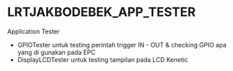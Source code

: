 # LRTJAKBODEBEK_APP_TESTER
Application Tester

- GPIOTester untuk testing perintah trigger IN - OUT & checking GPIO apa yang di gunakan pada EPC   
- DisplayLCDTester untuk testing tampilan pada LCD Kenetic

